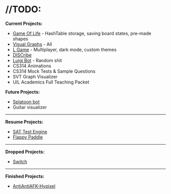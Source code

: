# //TODO:

**Current Projects:**

- [Game Of Life](https://github.com/cmontminy/game-of-life) - HashTable storage, saving board states, pre-made shapes
- [Visual Graphs](https://github.com/Dinoswarleafs/VisualGraphs) - All
- [L Game](https://github.com/Dinoswarleafs/L_Game) - Multiplayer, dark mode, custom themes
- [DISCribe](https://github.com/Dinoswarleafs/DISCribe)
- [Luigi Bot](https://github.com/cmontminy/luigi-bot) - Random shit
- CS314 Animations
- CS314 Mock Tests & Sample Questions
- SVT Graph Visualizer
- UIL Academics Full Teaching Packet


**Future Projects:**

- [Splatoon bot](https://github.com/cmontminy/splatfest-bot)
- Guitar visualizer 
---
**Resume Projects:**

- [SAT Test Engine](https://github.com/Dinoswarleafs/SAT_Test_Engine)
- [Flappy Paddle](https://github.com/Dinoswarleafs/Flappy_Paddle)

---
**Dropped Projects:**

- [Switch](https://github.com/Dinoswarleafs/Switch)

--- 
**Finished Projects:**
- [AntiAntiAFK-Hypixel](https://github.com/Dinoswarleafs/AntiAntiAFK-Hypixel)
